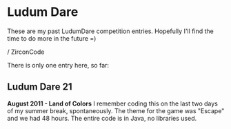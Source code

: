 
Ludum Dare
===

These are my past LudumDare competition entries.
Hopefully I'll find the time to do more in the future =)

/ ZirconCode

There is only one entry here, so far:

Ludum Dare 21 
--
**August 2011 - Land of Colors**
I remember coding this on the last two days of my summer break, spontaneously.
The theme for the game was "Escape" and we had 48 hours. The entire code is in Java, no libraries used.




